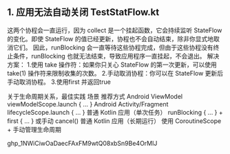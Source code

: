## 1. 应用无法自动关闭 TestStatFlow.kt
这两个协程会一直运行，因为 collect 是一个挂起函数，它会持续监听 StateFlow 的变化。即使 StateFlow 的值已经更新，协程也不会自动结束，除非你显式地取消它们。
因此，runBlocking 会一直等待这些协程完成，但由于这些协程没有终止条件，runBlocking 也就无法结束，导致应用程序一直挂起，不会退出。
解决方案：
     1.使用 take 操作符：如果你只关心 StateFlow 的第一次更新，可以使用 take(1) 操作符来限制收集的次数。
     2.手动取消协程：你可以在 StateFlow 更新后手动取消协程。
     3.使用first 并返回true


关于生命周期关系，最佳实践
场景	                         推荐方式
Android ViewModel             viewModelScope.launch { ... }
Android Activity/Fragment     lifecycleScope.launch { ... }
普通 Kotlin 应用（单次任务）    runBlocking { ... } + first { ... } 或手动 cancel()
普通 Kotlin 应用（长期运行）    使用 CoroutineScope + 手动管理生命周期

ghp_1NWiCiwOaDaecFAxFM9wtQ08xbSn9Be4OrMlJ
